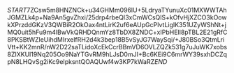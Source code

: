 $START$7ZCsw5m8HNZNCk+u34GHMm096lU+5LdryaTYunuXc01MXWWTAhJGMZLk4p+Na9An5gvZhxi/25drp4rbeQI3xCmWCsQlS+kOfvHjXZCO3kOowkXPrzddGKzV3QWBiR2OkOax4ntLirK2uf6eAUpGcPIvtLigIK351UZyWShNt+jMQ0uit5hFu9m4lBwVkQRHDQnmYz8TbDX8ZNDC+xIPbHEIl8pTBL2E21gRfC8PKSBtWZleUihdMIrxelfRH2d4k3bep18B5vSyJG7WaySqi/+J80BSo3QtmLriVtt+KK2mnR/nW2D22saTLidoXcEkCcrBBmVD6OVLZQZk531g7uJuWK7xobs8ZIXKUl19Nq205Oo9NaYTGvRM9hLJsD0mJI+Bc6KEi9C6mrWY39sxhDCZqpN8LHQvSg2iKc9eIpksntQOAQUwf4w3KP7kWaRZ$END$